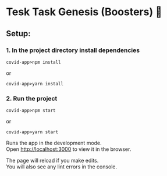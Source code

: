 # Tesk Task Genesis (Boosters) 👾

## Setup:
### 1. In the project directory install dependencies
``` 
covid-app>npm install
```
or
``` 
covid-app>yarn install
```
### 2. Run the project
``` 
covid-app>npm start
```
or
``` 
covid-app>yarn start 
```
Runs the app in the development mode.\
Open [http://localhost:3000](http://localhost:3000) to view it in the browser.

The page will reload if you make edits.\
You will also see any lint errors in the console.
